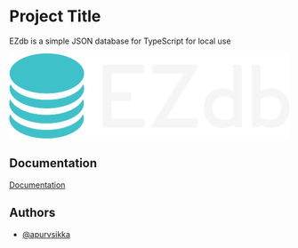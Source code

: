 
# Project Title

EZdb is a simple JSON database for TypeScript for local use


![Logo](logo.png)





## Documentation

[Documentation](https://linktodocumentation)

## Authors

- [@apurvsikka](https://www.github.com/apurvsikka)
